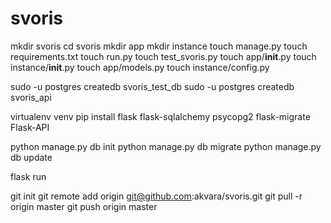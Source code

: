 # svoris

mkdir svoris
cd svoris
mkdir app
mkdir instance
touch manage.py
touch requirements.txt
touch run.py
touch test_svoris.py
touch app/__init__.py
touch instance/__init__.py
touch app/models.py
touch instance/config.py

sudo -u postgres createdb svoris_test_db
sudo -u postgres createdb svoris_api

virtualenv venv
pip install flask flask-sqlalchemy psycopg2 flask-migrate Flask-API

python manage.py db init
python manage.py db migrate
python manage.py db update

flask run

git init
git remote add origin git@github.com:akvara/svoris.git
git pull -r origin master
git push origin master